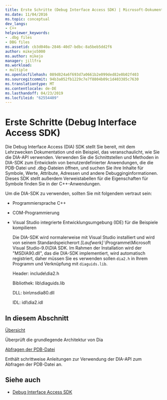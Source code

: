```yaml
---
title: Erste Schritte (Debug Interface Access SDK) | Microsoft-Dokumentation
ms.date: 11/04/2016
ms.topic: conceptual
dev_langs:
- C++
helpviewer_keywords:
- .dbg files
- DBG files
ms.assetid: cb3d040a-2846-40d7-bdbc-8a5beb5dd2f6
author: mikejo5000
ms.author: mikejo
manager: jillfra
ms.workload:
- multiple
ms.openlocfilehash: 089d824a6f693d7a0661b2e099ded82e0b02f403
ms.sourcegitcommit: 94b3a052fb1229c7e7f8804b09c1d403385c7630
ms.translationtype: MT
ms.contentlocale: de-DE
ms.lasthandoff: 04/23/2019
ms.locfileid: "62554409"
---
```

# <a name="getting-started-debug-interface-access-sdk"></a>Erste Schritte (Debug Interface Access SDK)
Die Debug Interface Access (DIA) SDK stellt Sie bereit, mit dem Lehrzwecken Dokumentation und ein Beispiel, das veranschaulicht, wie Sie die DIA-API verwenden. Verwenden Sie die Schnittstellen und Methoden in DIA-SDK zum Entwickeln von benutzerdefinierter Anwendungen, die die PDB-Datei und .dbg-Dateien öffnen, und suchen Sie ihre Inhalte für Symbole, Werte, Attribute, Adressen und andere Debugginginformationen. Dieses SDK stellt außerdem Verweistabellen für die Eigenschaften für Symbole finden Sie in der C++-Anwendungen.

 Um die DIA-SDK zu verwenden, sollten Sie mit folgendem vertraut sein:

- Programmiersprache C++

- COM-Programmierung

- Visual Studio integrierte Entwicklungsumgebung (IDE) für die Beispiele kompilieren

  Die DIA-SDK wird normalerweise mit Visual Studio installiert und wird von seinem Standardspeicherort *[Laufwerk]* \Programme\Microsoft Visual Studio-9.0\DIA SDK. Im Rahmen der Installation wird der "MSDIA90.dll", das die DIA-SDK implementiert, wird automatisch registriert, daher müssen Sie es verwenden sollen `dia2.h` in Ihrem Programm und Verknüpfung mit `diaguids.lib`.

  Header: include\dia2.h

  Bibliothek: lib\diaguids.lib

  DLL: bin\msdia80.dll

  IDL: idl\dia2.idl

## <a name="in-this-section"></a>In diesem Abschnitt

[Übersicht](../../debugger/debug-interface-access/overview-debug-interface-access-sdk.md)

Überprüft die grundlegende Architektur von Dia

[Abfragen der PDB-Datei](../../debugger/debug-interface-access/querying-the-dot-pdb-file.md)

Enthält schrittweise Anleitungen zur Verwendung der DIA-API zum Abfragen der PDB-Datei an.

## <a name="see-also"></a>Siehe auch

- [Debug Interface Access SDK](../../debugger/debug-interface-access/debug-interface-access-sdk.md)